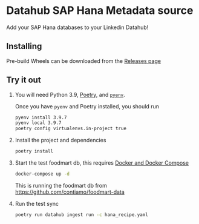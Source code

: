# Datahub SAP Hana Metadata source

Add your SAP Hana databases to your Linkedin Datahub!

## Installing

Pre-build Wheels can be downloaded from the [Releases page](https://github.com/contiamo/datahub-sap-hana/releases/latest)

## Try it out

1. You will need Python 3.9, [Poetry](https://python-poetry.org/docs/#installation), and [`pyenv`](https://github.com/pyenv/pyenv).

   Once you have `pyenv` and Poetry installed, you should run

   ```sh
   pyenv install 3.9.7
   pyenv local 3.9.7
   poetry config virtualenvs.in-project true
   ```

2. Install the project and dependencies

   ```sh
   poetry install
   ```

3. Start the test foodmart db, this requires [Docker and Docker Compose](https://docs.docker.com/get-docker/)

   ```sh
   docker-compose up -d
   ```

   This is running the foodmart db from https://github.com/contiamo/foodmart-data

4. Run the test sync

   ```sh
   poetry run datahub ingest run -c hana_recipe.yaml
   ```
